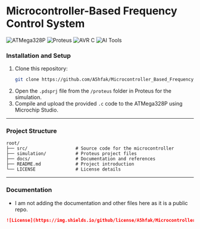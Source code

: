 # **Microcontroller-Based Frequency Control System**

![ATMega328P](https://img.shields.io/badge/MCU-ATMega328P-blue) ![Proteus](https://img.shields.io/badge/Simulation-Proteus-lightblue) ![AVR C](https://img.shields.io/badge/Programming-AVR%20C-orange) ![AI Tools](https://img.shields.io/badge/Tools-AI%20Driven-green)

### **Installation and Setup**
1. Clone this repository:
   ```bash
   git clone https://github.com/A5hfak/Microcontroller_Based_Frequency_Control_System.git
   ```
2. Open the `.pdsprj` file from the `/proteus` folder in Proteus for the simulation.
3. Compile and upload the provided `.c` code to the ATMega328P using Microchip Studio.

---

### **Project Structure**
```
root/
├── src/                  # Source code for the microcontroller
├── simulation/           # Proteus project files
├── docs/                 # Documentation and references
├── README.md             # Project introduction
└── LICENSE               # License details
```

---

### **Documentation**
   - I am not adding the documentation and other files here as it is a public repo. 

   ```markdown
   ![License](https://img.shields.io/github/license/A5hfak/Microcontroller_Based_Frequency_Control_System)
   ```
